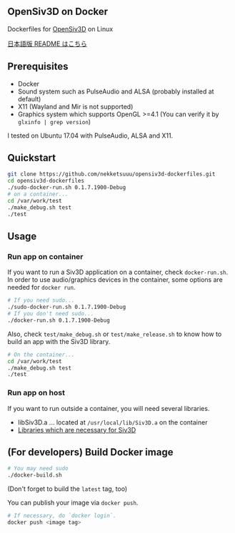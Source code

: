 ## OpenSiv3D on Docker

Dockerfiles for [OpenSiv3D](https://github.com/Siv3D/OpenSiv3D) on Linux

[日本語版 README はこちら](https://github.com/nekketsuuu/opensiv3d-dockerfiles/blob/master/README-ja.md)

## Prerequisites

* Docker
* Sound system such as PulseAudio and ALSA (probably installed at default)
* X11 (Wayland and Mir is not supported)
* Graphics system which supports OpenGL >=4.1 (You can verify it by `glxinfo | grep version`)

I tested on Ubuntu 17.04 with PulseAudio, ALSA and X11.

## Quickstart

```sh
git clone https://github.com/nekketsuuu/opensiv3d-dockerfiles.git
cd opensiv3d-dockerfiles
./sudo-docker-run.sh 0.1.7.1900-Debug
# on a container...
cd /var/work/test
./make_debug.sh test
./test
```

## Usage

### Run app on container

If you want to run a Siv3D application on a container, check `docker-run.sh`. In order to use audio/graphics devices in the container, some options are needed for `docker run`.

```sh
# If you need sudo...
./sudo-docker-run.sh 0.1.7.1900-Debug
# If you don't need sudo...
./docker-run.sh 0.1.7.1900-Debug
```

Also, check `test/make_debug.sh` or `test/make_release.sh` to know how to build an app with the Siv3D library.

```sh
# On the container...
cd /var/work/test
./make_debug.sh test
./test
```

### Run app on host

If you want to run outside a container, you will need several libraries.

* libSiv3D.a ... located at `/usr/local/lib/Siv3D.a` on the container
* [Libraries which are necessary for Siv3D](https://github.com/Siv3D/OpenSiv3D/tree/master/Linux)

## (For developers) Build Docker image

```sh
# You may need sudo
./docker-build.sh
```

(Don't forget to build the `latest` tag, too)

You can publish your image via `docker push`.

```sh
# If necessary, do `docker login`.
docker push <image tag>
```
